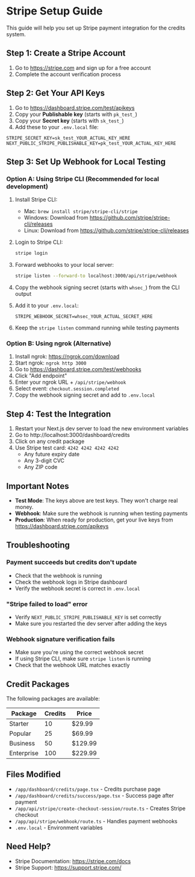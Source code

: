 # Stripe Setup Guide

This guide will help you set up Stripe payment integration for the credits system.

## Step 1: Create a Stripe Account

1. Go to https://stripe.com and sign up for a free account
2. Complete the account verification process

## Step 2: Get Your API Keys

1. Go to https://dashboard.stripe.com/test/apikeys
2. Copy your **Publishable key** (starts with `pk_test_`)
3. Copy your **Secret key** (starts with `sk_test_`)
4. Add these to your `.env.local` file:

```env
STRIPE_SECRET_KEY=sk_test_YOUR_ACTUAL_KEY_HERE
NEXT_PUBLIC_STRIPE_PUBLISHABLE_KEY=pk_test_YOUR_ACTUAL_KEY_HERE
```

## Step 3: Set Up Webhook for Local Testing

### Option A: Using Stripe CLI (Recommended for local development)

1. Install Stripe CLI:
   - Mac: `brew install stripe/stripe-cli/stripe`
   - Windows: Download from https://github.com/stripe/stripe-cli/releases
   - Linux: Download from https://github.com/stripe/stripe-cli/releases

2. Login to Stripe CLI:
   ```bash
   stripe login
   ```

3. Forward webhooks to your local server:
   ```bash
   stripe listen --forward-to localhost:3000/api/stripe/webhook
   ```

4. Copy the webhook signing secret (starts with `whsec_`) from the CLI output

5. Add it to your `.env.local`:
   ```env
   STRIPE_WEBHOOK_SECRET=whsec_YOUR_ACTUAL_SECRET_HERE
   ```

6. Keep the `stripe listen` command running while testing payments

### Option B: Using ngrok (Alternative)

1. Install ngrok: https://ngrok.com/download
2. Start ngrok: `ngrok http 3000`
3. Go to https://dashboard.stripe.com/test/webhooks
4. Click "Add endpoint"
5. Enter your ngrok URL + `/api/stripe/webhook`
6. Select event: `checkout.session.completed`
7. Copy the webhook signing secret and add to `.env.local`

## Step 4: Test the Integration

1. Restart your Next.js dev server to load the new environment variables
2. Go to http://localhost:3000/dashboard/credits
3. Click on any credit package
4. Use Stripe test card: `4242 4242 4242 4242`
   - Any future expiry date
   - Any 3-digit CVC
   - Any ZIP code

## Important Notes

- **Test Mode**: The keys above are test keys. They won't charge real money.
- **Webhook**: Make sure the webhook is running when testing payments
- **Production**: When ready for production, get your live keys from https://dashboard.stripe.com/apikeys

## Troubleshooting

### Payment succeeds but credits don't update
- Check that the webhook is running
- Check the webhook logs in Stripe dashboard
- Verify the webhook secret is correct in `.env.local`

### "Stripe failed to load" error
- Verify `NEXT_PUBLIC_STRIPE_PUBLISHABLE_KEY` is set correctly
- Make sure you restarted the dev server after adding the keys

### Webhook signature verification fails
- Make sure you're using the correct webhook secret
- If using Stripe CLI, make sure `stripe listen` is running
- Check that the webhook URL matches exactly

## Credit Packages

The following packages are available:

| Package | Credits | Price |
|---------|---------|-------|
| Starter | 10 | $29.99 |
| Popular | 25 | $69.99 |
| Business | 50 | $129.99 |
| Enterprise | 100 | $229.99 |

## Files Modified

- `/app/dashboard/credits/page.tsx` - Credits purchase page
- `/app/dashboard/credits/success/page.tsx` - Success page after payment
- `/app/api/stripe/create-checkout-session/route.ts` - Creates Stripe checkout
- `/app/api/stripe/webhook/route.ts` - Handles payment webhooks
- `.env.local` - Environment variables

## Need Help?

- Stripe Documentation: https://stripe.com/docs
- Stripe Support: https://support.stripe.com/
